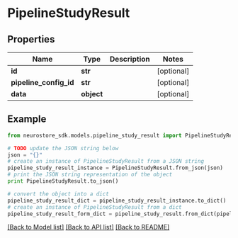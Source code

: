 # PipelineStudyResult


## Properties
Name | Type | Description | Notes
------------ | ------------- | ------------- | -------------
**id** | **str** |  | [optional] 
**pipeline_config_id** | **str** |  | [optional] 
**data** | **object** |  | [optional] 

## Example

```python
from neurostore_sdk.models.pipeline_study_result import PipelineStudyResult

# TODO update the JSON string below
json = "{}"
# create an instance of PipelineStudyResult from a JSON string
pipeline_study_result_instance = PipelineStudyResult.from_json(json)
# print the JSON string representation of the object
print PipelineStudyResult.to_json()

# convert the object into a dict
pipeline_study_result_dict = pipeline_study_result_instance.to_dict()
# create an instance of PipelineStudyResult from a dict
pipeline_study_result_form_dict = pipeline_study_result.from_dict(pipeline_study_result_dict)
```
[[Back to Model list]](../README.md#documentation-for-models) [[Back to API list]](../README.md#documentation-for-api-endpoints) [[Back to README]](../README.md)


